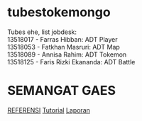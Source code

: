 # tubestokemongo
Tubes ehe, list jobdesk:   
13518017 - Farras Hibban: ADT Player  
13518053 - Fatkhan Masruri: ADT Map  
13518089 - Annisa Rahim: ADT Tokemon  
13518125 - Faris Rizki Ekananda: ADT Battle  
# SEMANGAT GAES
[REFERENSI](http://github.com/hafidhrendyanto/Tubes-Logif)
[Tutorial](http://www.youtube.com/watch?v=e9uQMf9NyKA&list=PLWPirh4EWFpFLjsd3IUqymnCVBaz1Yagg&index=59)
[Laporan](https://docs.google.com/document/d/11ExY6vxIu33880EhZkbjqnTe0BTwwMgorm6bwfb4zaU/edit?usp=drivesdk)
